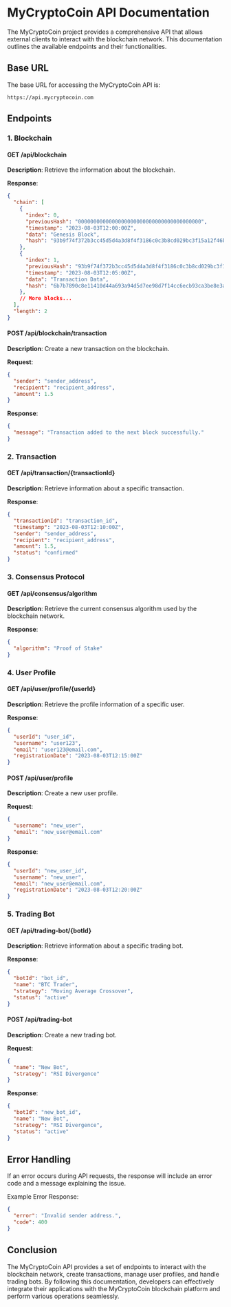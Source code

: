 # MyCryptoCoin API Documentation

The MyCryptoCoin project provides a comprehensive API that allows external clients to interact with the blockchain network. This documentation outlines the available endpoints and their functionalities.

## Base URL

The base URL for accessing the MyCryptoCoin API is:

```
https://api.mycryptocoin.com
```

## Endpoints

### 1. Blockchain

#### GET /api/blockchain

**Description**: Retrieve the information about the blockchain.

**Response**:
```json
{
  "chain": [
    {
      "index": 0,
      "previousHash": "0000000000000000000000000000000000000000",
      "timestamp": "2023-08-03T12:00:00Z",
      "data": "Genesis Block",
      "hash": "93b9f74f372b3cc45d5d4a3d8f4f3186c0c3b8cd029bc3f15a12f46be30d2815"
    },
    {
      "index": 1,
      "previousHash": "93b9f74f372b3cc45d5d4a3d8f4f3186c0c3b8cd029bc3f15a12f46be30d2815",
      "timestamp": "2023-08-03T12:05:00Z",
      "data": "Transaction Data",
      "hash": "6b7b7890c8e11410d44a693a94d5d7ee98d7f14cc6ecb93ca3be8e3a831c52f9"
    },
    // More blocks...
  ],
  "length": 2
}
```

#### POST /api/blockchain/transaction

**Description**: Create a new transaction on the blockchain.

**Request**:
```json
{
  "sender": "sender_address",
  "recipient": "recipient_address",
  "amount": 1.5
}
```

**Response**:
```json
{
  "message": "Transaction added to the next block successfully."
}
```

### 2. Transaction

#### GET /api/transaction/{transactionId}

**Description**: Retrieve information about a specific transaction.

**Response**:
```json
{
  "transactionId": "transaction_id",
  "timestamp": "2023-08-03T12:10:00Z",
  "sender": "sender_address",
  "recipient": "recipient_address",
  "amount": 1.5,
  "status": "confirmed"
}
```

### 3. Consensus Protocol

#### GET /api/consensus/algorithm

**Description**: Retrieve the current consensus algorithm used by the blockchain network.

**Response**:
```json
{
  "algorithm": "Proof of Stake"
}
```

### 4. User Profile

#### GET /api/user/profile/{userId}

**Description**: Retrieve the profile information of a specific user.

**Response**:
```json
{
  "userId": "user_id",
  "username": "user123",
  "email": "user123@email.com",
  "registrationDate": "2023-08-03T12:15:00Z"
}
```

#### POST /api/user/profile

**Description**: Create a new user profile.

**Request**:
```json
{
  "username": "new_user",
  "email": "new_user@email.com"
}
```

**Response**:
```json
{
  "userId": "new_user_id",
  "username": "new_user",
  "email": "new_user@email.com",
  "registrationDate": "2023-08-03T12:20:00Z"
}
```

### 5. Trading Bot

#### GET /api/trading-bot/{botId}

**Description**: Retrieve information about a specific trading bot.

**Response**:
```json
{
  "botId": "bot_id",
  "name": "BTC Trader",
  "strategy": "Moving Average Crossover",
  "status": "active"
}
```

#### POST /api/trading-bot

**Description**: Create a new trading bot.

**Request**:
```json
{
  "name": "New Bot",
  "strategy": "RSI Divergence"
}
```

**Response**:
```json
{
  "botId": "new_bot_id",
  "name": "New Bot",
  "strategy": "RSI Divergence",
  "status": "active"
}
```

## Error Handling

If an error occurs during API requests, the response will include an error code and a message explaining the issue.

Example Error Response:
```json
{
  "error": "Invalid sender address.",
  "code": 400
}
```

## Conclusion

The MyCryptoCoin API provides a set of endpoints to interact with the blockchain network, create transactions, manage user profiles, and handle trading bots. By following this documentation, developers can effectively integrate their applications with the MyCryptoCoin blockchain platform and perform various operations seamlessly.